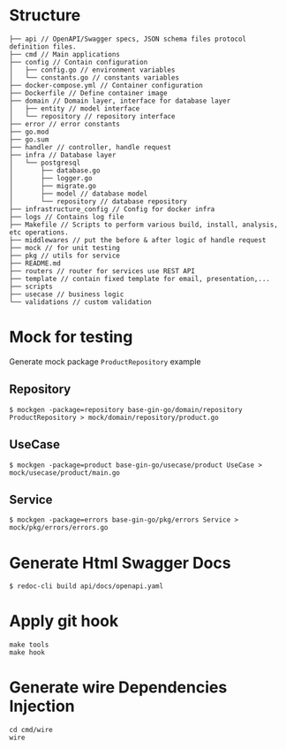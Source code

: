 # Structure

```
├── api // OpenAPI/Swagger specs, JSON schema files protocol definition files.
├── cmd // Main applications
├── config // Contain configuration
│   ├── config.go // environment variables
│   └── constants.go // constants variables
├── docker-compose.yml // Container configuration
├── Dockerfile // Define container image
├── domain // Domain layer, interface for database layer
│   ├── entity // model interface
│   └── repository // repository interface
├── error // error constants
├── go.mod
├── go.sum
├── handler // controller, handle request
├── infra // Database layer
│   └── postgresql
│       ├── database.go
│       ├── logger.go
│       ├── migrate.go
│       ├── model // database model
│       └── repository // database repository
├── infrastructure_config // Config for docker infra
├── logs // Contains log file
├── Makefile // Scripts to perform various build, install, analysis, etc operations.
├── middlewares // put the before & after logic of handle request
├── mock // for unit testing
├── pkg // utils for service
├── README.md
├── routers // router for services use REST API
├── template // contain fixed template for email, presentation,...
├── scripts
├── usecase // business logic
└── validations // custom validation
```

# Mock for testing

Generate mock package `ProductRepository` example

## Repository

```shell
$ mockgen -package=repository base-gin-go/domain/repository ProductRepository > mock/domain/repository/product.go
```

## UseCase

```shell
$ mockgen -package=product base-gin-go/usecase/product UseCase > mock/usecase/product/main.go
```

## Service

```shell
$ mockgen -package=errors base-gin-go/pkg/errors Service > mock/pkg/errors/errors.go
```

# Generate Html Swagger Docs

```shell
$ redoc-cli build api/docs/openapi.yaml
```

# Apply git hook

```shell
make tools
make hook
```

# Generate wire Dependencies Injection

```shell
cd cmd/wire
wire
```

